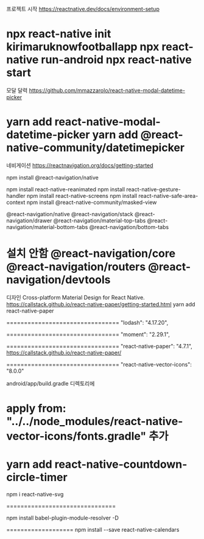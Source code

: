 프로젝트 시작
https://reactnative.dev/docs/environment-setup

npx react-native init kirimaruknowfootballapp
npx react-native run-android
npx react-native start
================================

모달 달력
https://github.com/mmazzarolo/react-native-modal-datetime-picker

yarn add react-native-modal-datetime-picker
yarn add @react-native-community/datetimepicker
================================

네비게이션
https://reactnavigation.org/docs/getting-started

npm install @react-navigation/native

npm install react-native-reanimated
npm install react-native-gesture-handler
npm install react-native-screens
npm install react-native-safe-area-context
npm install @react-native-community/masked-view

@react-navigation/native
@react-navigation/stack
@react-navigation/drawer
@react-navigation/material-top-tabs
@react-navigation/material-bottom-tabs
@react-navigation/bottom-tabs

설치 안함
@react-navigation/core
@react-navigation/routers
@react-navigation/devtools
================================

디자인
Cross-platform Material Design for React Native.
https://callstack.github.io/react-native-paper/getting-started.html
yarn add react-native-paper

================================
"lodash": "4.17.20",

================================
"moment": "2.29.1",

================================
"react-native-paper": "4.7.1",
https://callstack.github.io/react-native-paper/

================================
"react-native-vector-icons": "8.0.0"

android/app/build.gradle 디렉토리에

apply from: "../../node_modules/react-native-vector-icons/fonts.gradle"
추가
================================

yarn add react-native-countdown-circle-timer
================================

npm i react-native-svg

===============================

npm install babel-plugin-module-resolver -D


===================
npm install --save react-native-calendars


